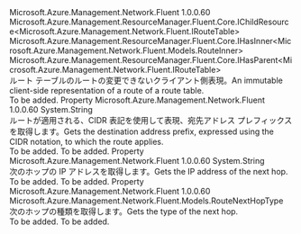 <Type Name="IRoute" FullName="Microsoft.Azure.Management.Network.Fluent.IRoute">
  <TypeSignature Language="C#" Value="public interface IRoute : Microsoft.Azure.Management.ResourceManager.Fluent.Core.IChildResource&lt;Microsoft.Azure.Management.Network.Fluent.IRouteTable&gt;, Microsoft.Azure.Management.ResourceManager.Fluent.Core.IHasInner&lt;Microsoft.Azure.Management.Network.Fluent.Models.RouteInner&gt;, Microsoft.Azure.Management.ResourceManager.Fluent.Core.IHasParent&lt;Microsoft.Azure.Management.Network.Fluent.IRouteTable&gt;" />
  <TypeSignature Language="ILAsm" Value=".class public interface auto ansi abstract IRoute implements class Microsoft.Azure.Management.ResourceManager.Fluent.Core.IChildResource`1&lt;class Microsoft.Azure.Management.Network.Fluent.IRouteTable&gt;, class Microsoft.Azure.Management.ResourceManager.Fluent.Core.IHasInner`1&lt;class Microsoft.Azure.Management.Network.Fluent.Models.RouteInner&gt;, class Microsoft.Azure.Management.ResourceManager.Fluent.Core.IHasName, class Microsoft.Azure.Management.ResourceManager.Fluent.Core.IHasParent`1&lt;class Microsoft.Azure.Management.Network.Fluent.IRouteTable&gt;, class Microsoft.Azure.Management.ResourceManager.Fluent.Core.ResourceActions.IIndexable" />
  <TypeSignature Language="DocId" Value="T:Microsoft.Azure.Management.Network.Fluent.IRoute" />
  <TypeSignature Language="VB.NET" Value="Public Interface IRoute&#xA;Implements IChildResource(Of IRouteTable), IHasInner(Of RouteInner), IHasParent(Of IRouteTable)" />
  <TypeSignature Language="F#" Value="type IRoute = interface&#xA;    interface IHasInner&lt;RouteInner&gt;&#xA;    interface IChildResource&lt;IRouteTable&gt;&#xA;    interface IHasName&#xA;    interface IIndexable&#xA;    interface IHasParent&lt;IRouteTable&gt;" />
  <AssemblyInfo>
    <AssemblyName>Microsoft.Azure.Management.Network.Fluent</AssemblyName>
    <AssemblyVersion>1.0.0.60</AssemblyVersion>
  </AssemblyInfo>
  <Interfaces>
    <Interface>
      <InterfaceName>Microsoft.Azure.Management.ResourceManager.Fluent.Core.IChildResource&lt;Microsoft.Azure.Management.Network.Fluent.IRouteTable&gt;</InterfaceName>
    </Interface>
    <Interface>
      <InterfaceName>Microsoft.Azure.Management.ResourceManager.Fluent.Core.IHasInner&lt;Microsoft.Azure.Management.Network.Fluent.Models.RouteInner&gt;</InterfaceName>
    </Interface>
    <Interface>
      <InterfaceName>Microsoft.Azure.Management.ResourceManager.Fluent.Core.IHasParent&lt;Microsoft.Azure.Management.Network.Fluent.IRouteTable&gt;</InterfaceName>
    </Interface>
  </Interfaces>
  <Docs>
    <summary>
            <span data-ttu-id="e3a71-101">ルート テーブルのルートの変更できないクライアント側表現。</span><span class="sxs-lookup"><span data-stu-id="e3a71-101">An immutable client-side representation of a route of a route table.</span></span>
            </summary>
    <remarks>To be added.</remarks>
  </Docs>
  <Members>
    <Member MemberName="DestinationAddressPrefix">
      <MemberSignature Language="C#" Value="public string DestinationAddressPrefix { get; }" />
      <MemberSignature Language="ILAsm" Value=".property instance string DestinationAddressPrefix" />
      <MemberSignature Language="DocId" Value="P:Microsoft.Azure.Management.Network.Fluent.IRoute.DestinationAddressPrefix" />
      <MemberSignature Language="VB.NET" Value="Public ReadOnly Property DestinationAddressPrefix As String" />
      <MemberSignature Language="F#" Value="member this.DestinationAddressPrefix : string" Usage="Microsoft.Azure.Management.Network.Fluent.IRoute.DestinationAddressPrefix" />
      <MemberType>Property</MemberType>
      <AssemblyInfo>
        <AssemblyName>Microsoft.Azure.Management.Network.Fluent</AssemblyName>
        <AssemblyVersion>1.0.0.60</AssemblyVersion>
      </AssemblyInfo>
      <ReturnValue>
        <ReturnType>System.String</ReturnType>
      </ReturnValue>
      <Docs>
        <summary>
            <span data-ttu-id="e3a71-102">ルートが適用される、CIDR 表記を使用して表現、宛先アドレス プレフィックスを取得します。</span><span class="sxs-lookup"><span data-stu-id="e3a71-102">Gets the destination address prefix, expressed using the CIDR notation, to which the route applies.</span></span>
            </summary>
        <value>To be added.</value>
        <remarks>To be added.</remarks>
      </Docs>
    </Member>
    <Member MemberName="NextHopIPAddress">
      <MemberSignature Language="C#" Value="public string NextHopIPAddress { get; }" />
      <MemberSignature Language="ILAsm" Value=".property instance string NextHopIPAddress" />
      <MemberSignature Language="DocId" Value="P:Microsoft.Azure.Management.Network.Fluent.IRoute.NextHopIPAddress" />
      <MemberSignature Language="VB.NET" Value="Public ReadOnly Property NextHopIPAddress As String" />
      <MemberSignature Language="F#" Value="member this.NextHopIPAddress : string" Usage="Microsoft.Azure.Management.Network.Fluent.IRoute.NextHopIPAddress" />
      <MemberType>Property</MemberType>
      <AssemblyInfo>
        <AssemblyName>Microsoft.Azure.Management.Network.Fluent</AssemblyName>
        <AssemblyVersion>1.0.0.60</AssemblyVersion>
      </AssemblyInfo>
      <ReturnValue>
        <ReturnType>System.String</ReturnType>
      </ReturnValue>
      <Docs>
        <summary>
            <span data-ttu-id="e3a71-103">次のホップの IP アドレスを取得します。</span><span class="sxs-lookup"><span data-stu-id="e3a71-103">Gets the IP address of the next hop.</span></span>
            </summary>
        <value>To be added.</value>
        <remarks>To be added.</remarks>
      </Docs>
    </Member>
    <Member MemberName="NextHopType">
      <MemberSignature Language="C#" Value="public Microsoft.Azure.Management.Network.Fluent.Models.RouteNextHopType NextHopType { get; }" />
      <MemberSignature Language="ILAsm" Value=".property instance class Microsoft.Azure.Management.Network.Fluent.Models.RouteNextHopType NextHopType" />
      <MemberSignature Language="DocId" Value="P:Microsoft.Azure.Management.Network.Fluent.IRoute.NextHopType" />
      <MemberSignature Language="VB.NET" Value="Public ReadOnly Property NextHopType As RouteNextHopType" />
      <MemberSignature Language="F#" Value="member this.NextHopType : Microsoft.Azure.Management.Network.Fluent.Models.RouteNextHopType" Usage="Microsoft.Azure.Management.Network.Fluent.IRoute.NextHopType" />
      <MemberType>Property</MemberType>
      <AssemblyInfo>
        <AssemblyName>Microsoft.Azure.Management.Network.Fluent</AssemblyName>
        <AssemblyVersion>1.0.0.60</AssemblyVersion>
      </AssemblyInfo>
      <ReturnValue>
        <ReturnType>Microsoft.Azure.Management.Network.Fluent.Models.RouteNextHopType</ReturnType>
      </ReturnValue>
      <Docs>
        <summary>
            <span data-ttu-id="e3a71-104">次のホップの種類を取得します。</span><span class="sxs-lookup"><span data-stu-id="e3a71-104">Gets the type of the next hop.</span></span>
            </summary>
        <value>To be added.</value>
        <remarks>To be added.</remarks>
      </Docs>
    </Member>
  </Members>
</Type>
